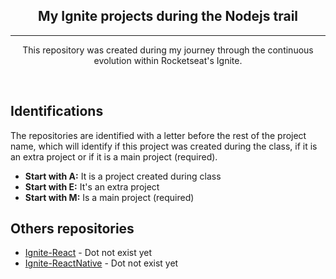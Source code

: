 <div align="center">
  <h2>
    <strong>
      My Ignite projects during the Nodejs trail
    </strong>
  </h2>

  <hr />

  <p>This repository was created during my journey through the continuous evolution within Rocketseat's Ignite.</p>
</div>

<br />

## Identifications

<p>The repositories are identified with a letter before the rest of the project name, which will identify if this project was created during the class, if it is an extra project or if it is a main project (required).</p>

- <strong>Start with A:</strong> It is a project created during class
- <strong>Start with E:</strong> It's an extra project
- <strong>Start with M:</strong> Is a main project (required)

## Others repositories

- [Ignite-React]() - Dot not exist yet
- [Ignite-ReactNative]() - Dot not exist yet
